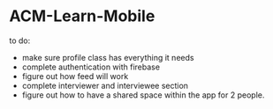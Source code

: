 # ACM-Learn-Mobile

to do:
- make sure profile class has everything it needs
- complete authentication with firebase
- figure out how feed will work
- complete interviewer and interviewee section
- figure out how to have a shared space within the app for 2 people.
